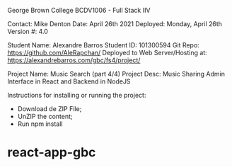 George Brown College
BCDV1006 - Full Stack IIV

Contact: Mike Denton
Date: April 26th 2021
Deployed: Monday, April 26th
Version #: 4.0

Student Name: Alexandre Barros
Student ID: 101300594
Git Repo: https://github.com/AleRapchan/
Deployed to Web Server/Hosting at: https://alexandrebarros.com/gbc/fs4/project/

Project Name: Music Search (part 4/4)
Project Desc: Music Sharing Admin Interface in React and Backend in NodeJS

Instructions for installing or running the project:

- Download de ZIP File;
- UnZIP the content;
- Run npm install
# react-app-gbc
